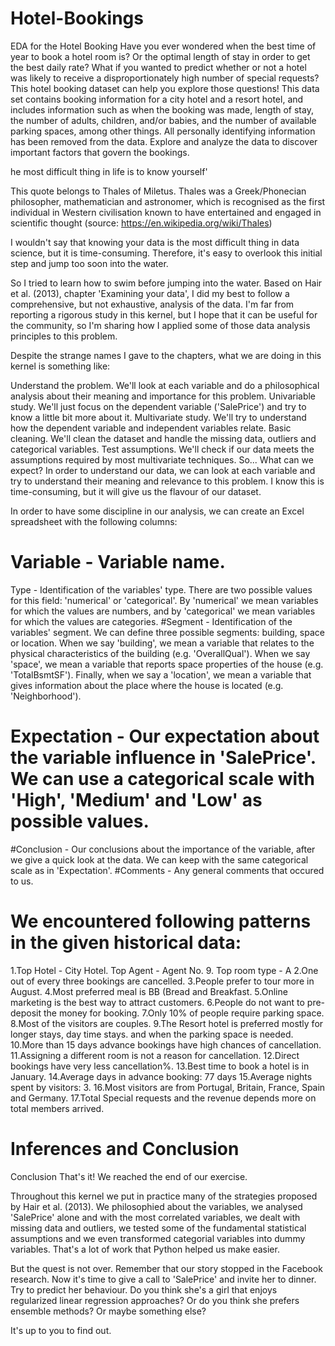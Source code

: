 # Hotel-Bookings
EDA for the Hotel Booking
Have you ever wondered when the best time of year to book a hotel room is? Or the optimal length of stay in order to get the best daily rate? What if you wanted to predict whether or not a hotel was likely to receive a disproportionately high number of special requests? This hotel booking dataset can help you explore those questions!
This data set contains booking information for a city hotel and a resort hotel, and includes information such as when the booking was made, length of stay, the number of adults, children, and/or babies, and the number of available parking spaces, among other things. All personally identifying information has been removed from the data.
Explore and analyze the data to discover important factors that govern the bookings.

he most difficult thing in life is to know yourself'

This quote belongs to Thales of Miletus. Thales was a Greek/Phonecian philosopher, mathematician and astronomer, which is recognised as the first individual in Western civilisation known to have entertained and engaged in scientific thought (source: https://en.wikipedia.org/wiki/Thales)

I wouldn't say that knowing your data is the most difficult thing in data science, but it is time-consuming. Therefore, it's easy to overlook this initial step and jump too soon into the water.

So I tried to learn how to swim before jumping into the water. Based on Hair et al. (2013), chapter 'Examining your data', I did my best to follow a comprehensive, but not exhaustive, analysis of the data. I'm far from reporting a rigorous study in this kernel, but I hope that it can be useful for the community, so I'm sharing how I applied some of those data analysis principles to this problem.

Despite the strange names I gave to the chapters, what we are doing in this kernel is something like:

Understand the problem. We'll look at each variable and do a philosophical analysis about their meaning and importance for this problem.
Univariable study. We'll just focus on the dependent variable ('SalePrice') and try to know a little bit more about it.
Multivariate study. We'll try to understand how the dependent variable and independent variables relate.
Basic cleaning. We'll clean the dataset and handle the missing data, outliers and categorical variables.
Test assumptions. We'll check if our data meets the assumptions required by most multivariate techniques.
 So... What can we expect?
In order to understand our data, we can look at each variable and try to understand their meaning and relevance to this problem. I know this is time-consuming, but it will give us the flavour of our dataset.

In order to have some discipline in our analysis, we can create an Excel spreadsheet with the following columns:

# Variable - Variable name.
Type - Identification of the variables' type. There are two possible values for this field: 'numerical' or 'categorical'. By 'numerical' we mean variables for which the values are numbers, and by 'categorical' we mean variables for which the values are categories.
#Segment - Identification of the variables' segment. We can define three possible segments: building, space or location. When we say 'building', we mean a variable that relates to the physical characteristics of the building (e.g. 'OverallQual'). When we say 'space', we mean a variable that reports space properties of the house (e.g. 'TotalBsmtSF'). Finally, when we say a 'location', we mean a variable that gives information about the place where the house is located (e.g. 'Neighborhood').
# Expectation - Our expectation about the variable influence in 'SalePrice'. We can use a categorical scale with 'High', 'Medium' and 'Low' as possible values.
#Conclusion - Our conclusions about the importance of the variable, after we give a quick look at the data. We can keep with the same categorical scale as in 'Expectation'.
#Comments - Any general comments that occured to us.

# We encountered following patterns in the given historical data:
1.Top Hotel - City Hotel. Top Agent - Agent No. 9. Top room type - A
2.One out of every three bookings are cancelled.
3.People prefer to tour more in August.
4.Most preferred meal is BB (Bread and Breakfast.
5.Online marketing is the best way to attract customers.
6.People do not want to pre-deposit the money for booking.
7.Only 10% of people require parking space.
8.Most of the visitors are couples.
9.The Resort hotel is preferred mostly for longer stays, day time stays. and when the parking space is needed.
10.More than 15 days advance bookings have high chances of cancellation.
11.Assigning a different room is not a reason for cancellation.
12.Direct bookings have very less cancellation%.
13.Best time to book a hotel is in January.
14.Average days in advance booking: 77 days
15.Average nights spent by visitors: 3.
16.Most visitors are from Portugal, Britain, France, Spain and Germany.
17.Total Special requests and the revenue depends more on total members arrived.

# Inferences and Conclusion
Conclusion
That's it! We reached the end of our exercise.

Throughout this kernel we put in practice many of the strategies proposed by Hair et al. (2013). We philosophied about the variables, we analysed 'SalePrice' alone and with the most correlated variables, we dealt with missing data and outliers, we tested some of the fundamental statistical assumptions and we even transformed categorial variables into dummy variables. That's a lot of work that Python helped us make easier.

But the quest is not over. Remember that our story stopped in the Facebook research. Now it's time to give a call to 'SalePrice' and invite her to dinner. Try to predict her behaviour. Do you think she's a girl that enjoys regularized linear regression approaches? Or do you think she prefers ensemble methods? Or maybe something else?

It's up to you to find out.
